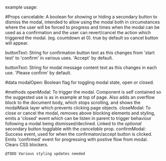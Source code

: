 example usage:
<template>
  <div>
    <button 
      @click="openModal"
    >
      openModal
    </button>

    <Modal 
      ref="modalRef"
      button-text="Start Now"
      :cancelable="false"
      :message="'Are you sure you want to start your qualifying test? The timer will begin if you do:'"
      @confirmed="btnConfirmed"
      @closed="btnClosed"
    />
  </div>
</template>
<script>
import Modal from '@/components/Page/Modal';
import { auth } from '@/firebase';

export default {
  name: 'App',
  components: {
    Modal,
  },
  methods: {
    openModal(){
      this.$refs.modalRef.openModal();
    };
  },
}
</script>

#Props
  cancelable: 
  A boolean for showing or hiding a secondary button to dismiss the modal, intended to allow using the modal both in circumstances where the user will be forced to progress and times when the modal can be used as a confirmation and the user can revert/cancel the action which triggered the modal. (eg. countdown at 0).
  true by default so cancel button will appear.

  buttonText: 
  String for confirmation button text as this changes from 'start test' to 'confirm' in various uses. 
  'Accept' by default.

  buttonText: 
  String for modal message content text as this changes in each use. 
  'Please confirm' by default.

  #data
  modalOpen:
  Boolean flag for toggling modal state, open or closed. 

  #methods
  openModal:
    To trigger the modal.
    Component is self contained so the suggested use is as in example at top of page.
    Also adds an overflow block to the document body, which stops scrolling, and shows the modalMask layer which prevents clicking page objects.
  closeModal:
    To close or cancel the modal, removes above blocking elements and styling, emits a 'closed' event which can be listen in parent to trigger behaviour following a modal being dismissed/declined.
    Linked to the _optional_ secondary button togglable with the _cancelable_ prop.
  confirmModal:
    Success event, used for when the confirmaton/accept button is clicked. Emits 'confirmed' event for progressing with postive flow from modal.
    Clears CSS blockers.

    @TODO Various styling updates needed

